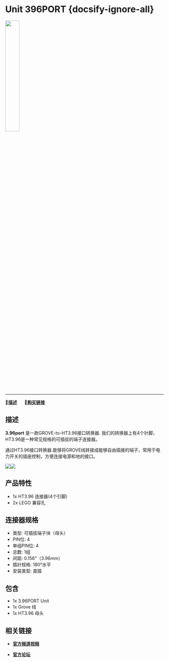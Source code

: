 # Unit 396PORT {docsify-ignore-all}

<img src="assets/img/product_pics/unit/M5GO_Unit_396port.png" width="30%" height="30%">

***

:memo:**[描述](#描述)**&nbsp;&nbsp;&nbsp;&nbsp;&nbsp;&nbsp;🛒**[购买链接](https://m5stack.com/collections/m5-unit/products/3-96-transfer-unit)**

## 描述

**3.96port** 是一款GROVE-to-HT3.96接口转换器. 我们的转换器上有4个针脚，HT3.96是一种常见规格的可插拔的端子连接器。

通过HT3.96接口转换器.能够将GROVE线转接成能够自由插接的端子，常用于电力开关的插座控制，方便连接电源和地的接口。

<img src="assets/img/product_pics/unit/unit_396port_03.png"><img src="assets/img/product_pics/unit/unit_396port_04.png">

## 产品特性

- 1x HT3.96 连接器(4个引脚)
- 2x LEGO 兼容孔

## 连接器规格

- 类型: 可插拔端子块（母头）
- PIN位: 4
- 单组PIN位: 4
- 总数: 1组
- 间距: 0.156"（3.96mm）
- 插针规格: 180°水平
- 安装类型: 直插

## 包含

- 1x 3.96PORT Unit
- 1x Grove 线
- 1x HT3.96 母头

## 相关链接

- **[官方频道视频](https://i.youku.com/i/UNjE1ODA2MzE0OA==?spm=a2hzp.8253869.0.0)**

- **[官方论坛](http://forum.m5stack.com/)**

<script>

   var purchase_link = 'https://m5stack.com/collections/m5-core/products/basic-core-iot-development-kit';


   anchor_search(purchase_link);
   scrollFunc();

</script>
